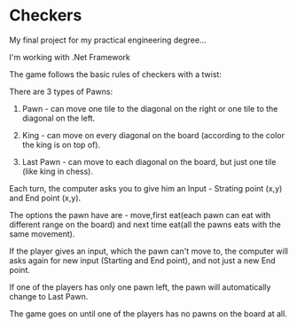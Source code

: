 # Checkers
My final project for my practical engineering degree...

I'm working with .Net Framework

The game follows the basic rules of checkers with a twist:

There are 3 types of Pawns:

1) Pawn - can move one tile to the diagonal on the right or one tile to the diagonal on the left.

2) King - can move on every diagonal on the board (according to the color the king is on top of).

3) Last Pawn - can move to each diagonal on the board, but just one tile (like king in chess).

Each turn, the computer asks you to give him an Input - Strating point (x,y) and End point (x,y).

The options the pawn have are - move,first eat(each pawn can eat with different range on the board) and next time eat(all the pawns eats with the same movement).

If the player gives an input, which the pawn can't move to, the computer will asks again for new input (Starting and End point), and not just a new End point.

If one of the players has only one pawn left, the pawn will automatically change to Last Pawn.

The game goes on until one of the players has no pawns on the board at all.




